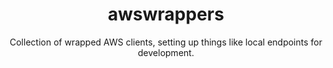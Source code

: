 <h1 align="center">awswrappers</h1>

<p align="center">
  Collection of wrapped AWS clients, setting up things like local endpoints for development.
</p>
